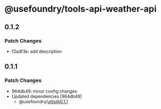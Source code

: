 # @usefoundry/tools-api-weather-api

## 0.1.2

### Patch Changes

-   f2adf3e: add description

## 0.1.1

### Patch Changes

-   964db49: minor config changes
-   Updated dependencies [964db49]
    -   @usefoundry/utils@0.1.1

